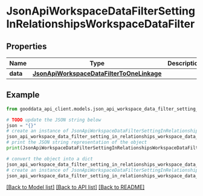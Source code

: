 # JsonApiWorkspaceDataFilterSettingInRelationshipsWorkspaceDataFilter


## Properties

Name | Type | Description | Notes
------------ | ------------- | ------------- | -------------
**data** | [**JsonApiWorkspaceDataFilterToOneLinkage**](JsonApiWorkspaceDataFilterToOneLinkage.md) |  | 

## Example

```python
from gooddata_api_client.models.json_api_workspace_data_filter_setting_in_relationships_workspace_data_filter import JsonApiWorkspaceDataFilterSettingInRelationshipsWorkspaceDataFilter

# TODO update the JSON string below
json = "{}"
# create an instance of JsonApiWorkspaceDataFilterSettingInRelationshipsWorkspaceDataFilter from a JSON string
json_api_workspace_data_filter_setting_in_relationships_workspace_data_filter_instance = JsonApiWorkspaceDataFilterSettingInRelationshipsWorkspaceDataFilter.from_json(json)
# print the JSON string representation of the object
print(JsonApiWorkspaceDataFilterSettingInRelationshipsWorkspaceDataFilter.to_json())

# convert the object into a dict
json_api_workspace_data_filter_setting_in_relationships_workspace_data_filter_dict = json_api_workspace_data_filter_setting_in_relationships_workspace_data_filter_instance.to_dict()
# create an instance of JsonApiWorkspaceDataFilterSettingInRelationshipsWorkspaceDataFilter from a dict
json_api_workspace_data_filter_setting_in_relationships_workspace_data_filter_from_dict = JsonApiWorkspaceDataFilterSettingInRelationshipsWorkspaceDataFilter.from_dict(json_api_workspace_data_filter_setting_in_relationships_workspace_data_filter_dict)
```
[[Back to Model list]](../README.md#documentation-for-models) [[Back to API list]](../README.md#documentation-for-api-endpoints) [[Back to README]](../README.md)



